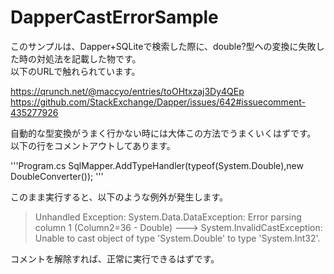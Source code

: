 # DapperCastErrorSample

このサンプルは、Dapper+SQLiteで検索した際に、double?型への変換に失敗した時の対処法を記載した物です。  
以下のURLで触れられています。 

https://qrunch.net/@maccyo/entries/toOHtxzaj3Dy4QEp 
https://github.com/StackExchange/Dapper/issues/642#issuecomment-435277926  

自動的な型変換がうまく行かない時には大体この方法でうまくいくはずです。  
以下の行をコメントアウトしてあります。  

'''Program.cs
SqlMapper.AddTypeHandler(typeof(System.Double),new DoubleConverter());
'''

このまま実行すると、以下のような例外が発生します。  

> Unhandled Exception: System.Data.DataException: Error parsing column 1 (Column2=36 - Double) ---> System.InvalidCastException: Unable to cast object of type 'System.Double' to type 'System.Int32'.  

コメントを解除すれば、正常に実行できるはずです。
